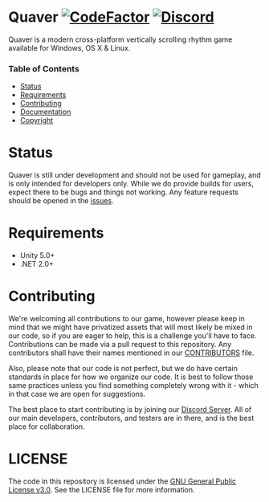 # Quaver [![CodeFactor](https://www.codefactor.io/repository/github/swan/quaver/badge)](https://www.codefactor.io/repository/github/swan/quaver) [![Discord](https://discordapp.com/api/guilds/354206121386573824/widget.png?style=shield)](https://discord.gg/nJa8VFr)
Quaver is a modern cross-platform vertically scrolling rhythm game available for Windows, OS X & Linux.

### Table of Contents ###
* [Status](https://github.com/Swan/Quaver#status)
* [Requirements](https://github.com/Swan/Quaver#requirements)
* [Contributing](https://github.com/Swan/Quaver#contributing)
* [Documentation](https://github.com/Swan/Quaver/wiki/Documentation)
* [Copyright](https://github.com/Swan/Quaver#copyright)

# Status
Quaver is still under development and should not be used for gameplay, and is only intended for developers only. While we do provide builds for users, expect there to be bugs and things not working. Any feature requests should be opened in the [issues](https://github.com/Swan/Quaver/issues).

# Requirements
* Unity 5.0+
* .NET 2.0+

# Contributing 
We're welcoming all contributions to our game, however please keep in mind that we might have privatized assets that will most likely be mixed in our code, so if you are eager to help, this is a challenge you'll have to face. Contributions can be made via a pull request to this repository. Any contributors shall have their names mentioned in our [CONTRIBUTORS](https://github.com/Swan/Quaver/blob/master/CONTRIBUTORS) file. 

Also, please note that our code is not perfect, but we do have certain standards in place for how we organize our code. It is best to follow those same practices unless you find something completely wrong with it - which in that case we are open for suggestions.

The best place to start contributing is by joining our [Discord Server](https://discord.gg/nJa8VFr). All of our main developers, contributors, and testers are in there, and is the best place for collaboration.

# LICENSE
The code in this repository is licensed under the [GNU General Public License v3.0](https://github.com/Swan/Quaver/blob/master/LICENSE). See the LICENSE file for more information.
